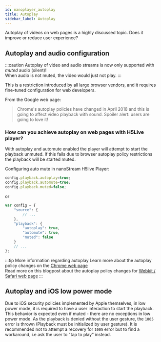 ```yaml
---
id: nanoplayer_autoplay
title: Autoplay
sidebar_label: Autoplay
---
```


Autoplay of videos on web pages is a highly discussed topic. 
Does it improve or reduce user experience? 

## Autoplay and audio configuration

:::caution 
Autoplay of video and audio streams is now only supported with _muted_ audio (silent)! <br/>
When audio is not muted, the video would just not play.
:::

This is a restriction introduced by all large browser vendors, and it requires fine-tuned configuration for web developers.

From the Google web page:

> Chrome's autoplay policies have changed in April 2018 and this is going to affect video playback with sound. Spoiler alert: users are going to love it!

### How can you achieve autoplay on web pages with H5Live player?

With autoplay and automute enabled the player will attempt to start the playback unmuted.
If this fails due to browser autoplay policy restrictions the playback will be started muted.

Configuring auto mute in nanoStream H5live Player:

```js
config.playback.autoplay=true;
config.playback.automute=true;
config.playback.muted=false;
```

or

```js
var config = {
    "source": {
        // ...
    },
    "playback": {
        "autoplay": true,
        "automute": true,
        "muted": false
    }
    // ...
};
```       

:::tip More information regarding autoplay
Learn more about the autoplay policy changes on the [Chrome web page](https://developers.google.com/web/updates/2017/09/autoplay-policy-changes) <br/>
Read more on this blogpost about the autoplay policy changes for [Webkit / Safari web page](https://webkit.org/blog/7734/auto-play-policy-changes-for-macos/)
:::


## Autoplay and iOS low power mode

Due to iOS security policies implemented by Apple themselves, in low power mode, it is required to have a user interaction to start the playback. This behavior is expected even if muted - there are no exceptions in low power mode.
As the playback is denied without the user gesture, the `1005` error is thrown (Playback must be initialized by user gesture).
It is recommended not to attempt a recovery for `1005` error but to find a workaround, i.e ask the user to "tap to play" instead.